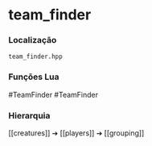 # team_finder

### Localização
`team_finder.hpp`

### Funções Lua
#TeamFinder
#TeamFinder

### Hierarquia
[[creatures]] ➔ [[players]] ➔ [[grouping]]
